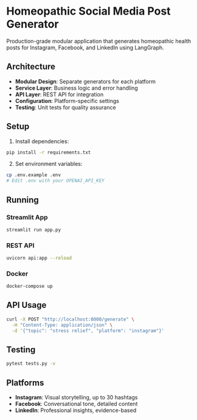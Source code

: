 # Homeopathic Social Media Post Generator

Production-grade modular application that generates homeopathic health posts for Instagram, Facebook, and LinkedIn using LangGraph.

## Architecture

- **Modular Design**: Separate generators for each platform
- **Service Layer**: Business logic and error handling
- **API Layer**: REST API for integration
- **Configuration**: Platform-specific settings
- **Testing**: Unit tests for quality assurance

## Setup

1. Install dependencies:
```bash
pip install -r requirements.txt
```

2. Set environment variables:
```bash
cp .env.example .env
# Edit .env with your OPENAI_API_KEY
```

## Running

### Streamlit App
```bash
streamlit run app.py
```

### REST API
```bash
uvicorn api:app --reload
```

### Docker
```bash
docker-compose up
```

## API Usage

```bash
curl -X POST "http://localhost:8000/generate" \
  -H "Content-Type: application/json" \
  -d '{"topic": "stress relief", "platform": "instagram"}'
```

## Testing

```bash
pytest tests.py -v
```

## Platforms

- **Instagram**: Visual storytelling, up to 30 hashtags
- **Facebook**: Conversational tone, detailed content
- **LinkedIn**: Professional insights, evidence-based